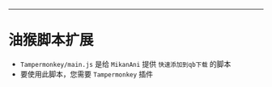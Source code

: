 ***
# 油猴脚本扩展
* `Tampermonkey/main.js` 是给 `MikanAni` 提供 `快速添加到qb下载` 的脚本
* 要使用此脚本，您需要 `Tampermonkey` 插件